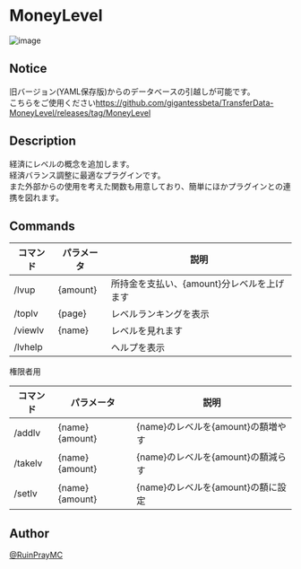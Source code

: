 # MoneyLevel

![image](https://github.com/gigantessbeta/MoneyLevel/blob/master/images/image.jpg)

## Notice
旧バージョン(YAML保存版)からのデータベースの引越しが可能です。  
こちらをご使用ください<https://github.com/gigantessbeta/TransferData-MoneyLevel/releases/tag/MoneyLevel>
  
## Description

経済にレベルの概念を追加します。  
経済バランス調整に最適なプラグインです。  
また外部からの使用を考えた関数も用意しており、簡単にほかプラグインとの連携を図れます。
  

## Commands

| コマンド |   パラメータ    |               説明               |
| -------- | --------------- | -------------------------------- |
| /lvup    | {amount}        | 所持金を支払い、{amount}分レベルを上げます                       |
| /toplv  | {page}          | レベルランキングを表示             |
| /viewlv  | {name}   | レベルを見れます          |
| /lvhelp  |                 | ヘルプを表示                     |
  
権限者用

| コマンド |   パラメータ    |                   説明                   |
| -------- | --------------- | ---------------------------------------- |
| /addlv  | {name} {amount} | {name}のレベルを{amount}の額増やす |
| /takelv  | {name} {amount} | {name}のレベルを{amount}の額減らす |
| /setlv   | {name} {amount} | {name}のレベルを{amount}の額に設定 |


## Author

[@RuinPrayMC](https://twitter.com/RuinPrayMC)
